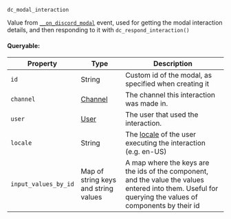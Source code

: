 `dc_modal_interaction`

Value from [`__on_discord_modal`](/events/discord-modal.md) event, used for getting the modal interaction details, and then responding to it with `dc_respond_interaction()`

#### Queryable:

| Property             | Type                                 | Description                                                                                                                                             |
|----------------------|--------------------------------------|---------------------------------------------------------------------------------------------------------------------------------------------------------|
| `id`                 | String                               | Custom id of the modal, as specified when creating it                                                                                                   |
| `channel`            | [Channel](/values/channel.md)        | The channel this interaction was made in.                                                                                                               |
| `user`               | [User](/values/user.md)              | The user that used the interaction.                                                                                                                     |
| `locale`             | String                               | The [locale](https://discord.com/developers/docs/reference#locales) of the user executing the interaction (e.g. en-US)                                  |
| `input_values_by_id` | Map of string keys and string values | A map where the keys are the ids of the component, and the value the values entered into them. Useful for querying the values of components by their id |